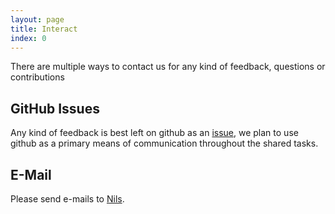 ```yaml
---
layout: page
title: Interact
index: 0
---
```


There are multiple ways to contact us for any kind of feedback, questions or contributions

## GitHub Issues

Any kind of feedback is best left on github as an [issue](https://github.com/SharedTasksInTheDH/sharedtasksinthedh.github.io/issues), we plan to use github as a primary means of communication throughout the shared tasks.

## E-Mail

Please send e-mails to [Nils](mailto:nils.reiter@ims.uni-stuttgart.de).

